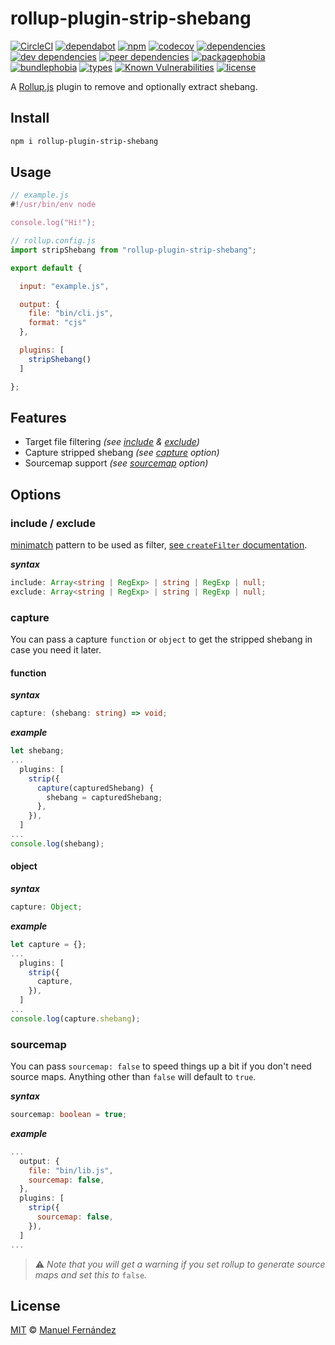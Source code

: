 # rollup-plugin-strip-shebang

[![CircleCI](https://circleci.com/gh/manferlo81/rollup-plugin-strip-shebang.svg?style=svg)](https://circleci.com/gh/manferlo81/rollup-plugin-strip-shebang) [![dependabot](https://api.dependabot.com/badges/status?host=github&repo=manferlo81/rollup-plugin-strip-shebang)](https://dependabot.com) [![npm](https://badgen.net/npm/v/rollup-plugin-strip-shebang)](https://www.npmjs.com/package/rollup-plugin-strip-shebang) [![codecov](https://codecov.io/gh/manferlo81/rollup-plugin-strip-shebang/branch/master/graph/badge.svg)](https://codecov.io/gh/manferlo81/rollup-plugin-strip-shebang) [![dependencies](https://badgen.net/david/dep/manferlo81/rollup-plugin-strip-shebang)](https://david-dm.org/manferlo81/rollup-plugin-strip-shebang) [![dev dependencies](https://badgen.net/david/dev/manferlo81/rollup-plugin-strip-shebang)](https://david-dm.org/manferlo81/rollup-plugin-strip-shebang?type=dev) [![peer dependencies](https://badgen.net/david/peer/manferlo81/rollup-plugin-strip-shebang)](https://david-dm.org/manferlo81/rollup-plugin-strip-shebang?type=peer) [![packagephobia](https://badgen.net/packagephobia/install/rollup-plugin-strip-shebang)](https://packagephobia.now.sh/result?p=rollup-plugin-strip-shebang) [![bundlephobia](https://badgen.net/bundlephobia/min/rollup-plugin-strip-shebang)](https://bundlephobia.com/result?p=rollup-plugin-strip-shebang) [![types](https://img.shields.io/npm/types/rollup-plugin-strip-shebang.svg)](https://github.com/microsoft/typescript) [![Known Vulnerabilities](https://snyk.io/test/github/manferlo81/rollup-plugin-strip-shebang/badge.svg?targetFile=package.json)](https://snyk.io/test/github/manferlo81/rollup-plugin-strip-shebang?targetFile=package.json) [![license](https://badgen.net/github/license/manferlo81/rollup-plugin-strip-shebang)](LICENSE)

A [Rollup.js](https://github.com/rollup/rollup) plugin to remove and optionally extract shebang.

## Install

```bash
npm i rollup-plugin-strip-shebang
```

## Usage

```javascript
// example.js
#!/usr/bin/env node

console.log("Hi!");
```

```javascript
// rollup.config.js
import stripShebang from "rollup-plugin-strip-shebang";

export default {

  input: "example.js",

  output: {
    file: "bin/cli.js",
    format: "cjs"
  },

  plugins: [
    stripShebang()
  ]

};
```

## Features

* Target file filtering *(see [include](#include) & [exclude](#exclude))*
* Capture stripped shebang *(see [capture](#capture) option)*
* Sourcemap support *(see [sourcemap](#sourcemap) option)*

## Options

### include / exclude

[minimatch](https://github.com/isaacs/minimatch) pattern to be used as filter, [see `createFilter` documentation](https://github.com/rollup/rollup-pluginutils#createfilter).

***syntax***

```typescript
include: Array<string | RegExp> | string | RegExp | null;
exclude: Array<string | RegExp> | string | RegExp | null;
```

### capture

You can pass a capture `function` or `object` to get the stripped shebang in case you need it later.

#### function

***syntax***

```typescript
capture: (shebang: string) => void;
```

***example***

```javascript
let shebang;
...
  plugins: [
    strip({
      capture(capturedShebang) {
        shebang = capturedShebang;
      },
    }),
  ]
...
console.log(shebang);
```

#### object

***syntax***

```typescript
capture: Object;
```

***example***

```javascript
let capture = {};
...
  plugins: [
    strip({
      capture,
    }),
  ]
...
console.log(capture.shebang);
```

### sourcemap

You can pass `sourcemap: false` to speed things up a bit if you don't need source maps. Anything other than `false` will default to `true`.

***syntax***

```typescript
sourcemap: boolean = true;
```

***example***

```javascript
...
  output: {
    file: "bin/lib.js",
    sourcemap: false,
  },
  plugins: [
    strip({
      sourcemap: false,
    }),
  ]
...
```

> :warning: *Note that you will get a warning if you set rollup to generate source maps and set this to* `false`*.*

## License

[MIT](LICENSE) &copy; [Manuel Fernández](https://github.com/manferlo81)

